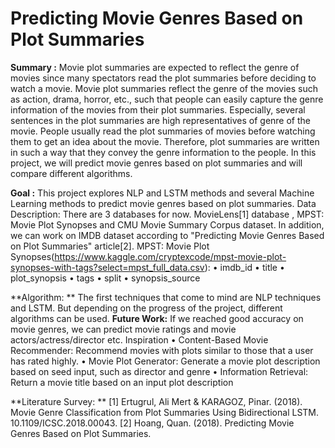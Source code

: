 # Predicting Movie Genres Based on Plot Summaries

**Summary :** Movie plot summaries are expected to reflect the genre of movies since many spectators read the plot summaries before deciding to watch a movie. Movie plot summaries reflect the genre of the movies such as action, drama, horror, etc., such that people can easily capture the genre information of the movies from their plot summaries. Especially, several sentences in the plot summaries are high representatives of genre of the movie. People usually read the plot summaries of movies before watching them to get an idea about the movie. Therefore, plot summaries are written in such a way that they convey the genre information to the people. In this project, we will predict movie genres based on plot summaries and will compare different algorithms.

**Goal :** This project explores NLP and LSTM methods and several Machine Learning methods to predict movie genres based on plot summaries.
Data Description: There are 3 databases for now. MovieLens[1] database , MPST: Movie Plot Synopses and CMU Movie Summary Corpus dataset. In addition, we can work on IMDB dataset according to "Predicting Movie Genres Based on Plot Summaries" article[2]. 
MPST: Movie Plot Synopses(https://www.kaggle.com/cryptexcode/mpst-movie-plot-synopses-with-tags?select=mpst_full_data.csv):
    • imdb_id
    • title
    • plot_synopsis
    • tags
    • split
    • synopsis_source

**Algorithm: ** The first techniques that come to mind are NLP techniques and LSTM. But depending on the progress of the project, different algorithms can be used.
**Future Work:** If we reached good accuracy on movie genres, we can predict movie ratings and movie actors/actress/director etc.
Inspiration
    • Content-Based Movie Recommender:
Recommend movies with plots similar to those that a user has rated highly.
    • Movie Plot Generator:
Generate a movie plot description based on seed input, such as director and genre
    • Information Retrieval: 
Return a movie title based on an input plot description

**Literature Survey: **
[1] Ertugrul, Ali Mert & KARAGOZ, Pinar. (2018). Movie Genre Classification from Plot Summaries Using Bidirectional LSTM. 10.1109/ICSC.2018.00043. 
[2] Hoang, Quan. (2018). Predicting Movie Genres Based on Plot Summaries.

